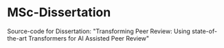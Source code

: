 # MSc-Dissertation
Source-code for Dissertation: "Transforming Peer Review: Using state-of-the-art Transformers for AI Assisted Peer Review"
